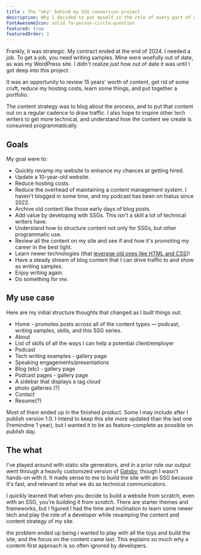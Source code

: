 ```yaml
---
title : The "why" behind my SSG conversion project
description: Why I decided to put myself in the role of every part of web development to update my personal website.
FontAwesomeIcon: solid fa-person-circle-question
featured: true
featuredOrder: 1
---
```


Frankly, it was strategic. My contract ended at the end of 2024. I needed a job. To get a job, you need writing samples. Mine were woefully out of date, as was my WordPress site. I didn't realize *just* how out of date it was until I got deep into this project.

It was an opportunity to review 15 years' worth of content, get rid of some cruft, reduce my hosting costs, learn some things, and put together a portfolio.

The content strategy was to blog about the process, and to put that content out on a regular cadence to draw traffic. I also hope to inspire other tech writers to get more technical, and understand how the content we create is consumed programmatically.

## Goals

My goal were to:

- Quickly revamp my website to enhance my chances at getting hired.
- Update a 10-year-old website.
- Reduce hosting costs.
- Reduce the overhead of maintaining a content management system. I haven't blogged in some time, and my podcast has been on hiatus since 2022.
- Archive old content like those early days of blog posts.
- Add value by developing with SSGs. This isn't a skill a lot of technical writers have.
- Understand how to structure content not only for SSGs, but other programmatic use.
- Review all the content on my site and see if and how it's promoting my career in the best light.
- Learn newer technologies (that [leverage old ones like HTML and CSS](../creating-templates))!
- Have a steady stream of blog content that I can drive traffic to and show as writing samples.
- Enjoy writing again.
- Do something for *me*.

## My use case

Here are my initial structure thoughts that changed as I built things out:

- Home - promotes posts across all of the content types &mdash; podcast, writing samples, skills, and this SSG series.
- About
- List of skills of all the ways I can help a potential client/employer
- Podcast
- Tech writing examples - gallery page
- Speaking engagements/presentations
- Blog (etc) - gallery page
- Podcast pages  - gallery page
- A sidebar that displays a tag cloud
- photo galleries (?)
- Contact
- Resume(?)

Most of them ended up in the finished product. Some I may include after I publish version 1.0. I intend to keep this site more updated than the last one (!remindme 1 year), but I wanted it to be as feature-complete as possible on publish day.

## The what

I've played around with static site generators, and in a prior role our output went through a heavily customized version of [Gatsby](https://gatsby.js), though I wasn't hands-on with it. It made sense to me to build the site with an SSG because it's fast, and relevant to what we do as technical communicators.

I quickly learned that when you decide to build a website from scratch, even with an SSG, you're building it from *scratch*. There are starter themes and frameworks, but I figured I had the time and inclination to learn some newer tech and play the role of a developer while revamping the content and content strategy of my site.

the problem ended up being i wanted to play with all the toys and build the site, and the focus on the content came last. This explains so much why a content-first approach is so often ignored by developers.
